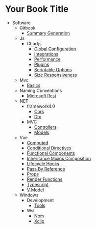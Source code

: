 # Your Book Title

- Software
  - Gitbook
    * [Summary Generation](software/gitbook/summary-generation.md)
  - Js
    - Chartjs
      * [Global Configuration](software/js/chartjs/global-configuration.md)
      * [Integrations](software/js/chartjs/integrations.md)
      * [Performance](software/js/chartjs/performance.md)
      * [Plugins](software/js/chartjs/plugins.md)
      * [Scriptable Options](software/js/chartjs/scriptable-options.md)
      * [Size Responsiveness](software/js/chartjs/size-responsiveness.md)
  - Mvc
    * [Basics](software/mvc/basics.md)
  - Naming Conventions
    * [Microsoft Rest](software/naming-conventions/microsoft-rest.md)
  - NET
    - framework4.0
      * [Cors](software/NET/framework4.0/cors.md)
      * [Dto](software/NET/framework4.0/dto.md)
    - MVC
      * [Controllers](software/NET/MVC/controllers.md)
      * [Models](software/NET/MVC/models.md)
  - Vue
    * [Computed](software/vue/computed.md)
    * [Conditional Directives](software/vue/conditional-directives.md)
    * [Functional Components](software/vue/functional-components.md)
    * [Inheritance Mixins Composition](software/vue/inheritance-mixins-composition.md)
    * [Lifecycle Hooks](software/vue/lifecycle-hooks.md)
    * [Pass By Reference](software/vue/pass-by-reference.md)
    * [Props](software/vue/props.md)
    * [Render Functions](software/vue/render-functions.md)
    * [Typescript](software/vue/typescript.md)
    * [V Model](software/vue/v-model.md)
  - Windows
    - Development
      * [Tools](software/windows/development/tools.md)
    - Wsl
      * [Npm](software/windows/wsl/npm.md)
      * [Xclip](software/windows/wsl/xclip.md)
